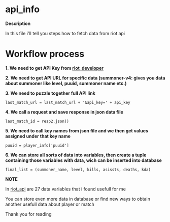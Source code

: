 # api_info

**Description**

In this file i'll tell you steps how to fetch data from riot api

# Workflow process

  **1. We need to get API Key from [riot_developer](https://developer.riotgames.com)**
   
  **2. We need to get API URL for specific data (summoner-v4: gives you data about summoner like level, puuid, summoner name etc.)**
  
  **3. We need to puzzle together full API link**

    last_match_url = last_match_url + '&api_key=' + api_key
    
  **4. We call a request and save response in json data file**
  
    last_match_id = resp2.json()

  **5. We need to call key names from json file and we then get values assigned under that key name**

    puuid = player_info['puuid'] 

  **6. We can store all sorts of data into variables, then create a tuple containing those variables with data, wich can be inserted into database**
  
    final_list = (summoner_name, level, kills, asissts, deaths, kda)

  **NOTE**
  
  In [riot_api](riot_api.py) are 27 data variables that i found usefull for me
  
  You can store even more data in database or find new ways to obtain another usefull data about player or match

  Thank you for reading
